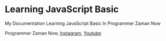 # Learning JavaScript Basic
My Documentation Learning JavaScript Basic In Programmer Zaman Now

Programmer Zaman Now, [Instagram](https://www.instagram.com/programmerzamannow/), [Youtube](https://www.youtube.com/ProgrammerZamanNow)
